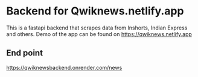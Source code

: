 # Backend for Qwiknews.netlify.app
This is a fastapi backend that scrapes data from Inshorts, Indian Express and others.
Demo of the app can be found on https://qwiknews.netlify.app

## End point
https://qwiknewsbackend.onrender.com/news

